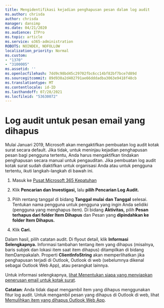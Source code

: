 ```yaml
---
title: Mengidentifikasi kejadian penghapusan pesan dalam log audit
ms.author: chrisda
author: chrisda
manager: dansimp
ms.date: 04/21/2020
ms.audience: ITPro
ms.topic: article
ms.service: o365-administration
ROBOTS: NOINDEX, NOFOLLOW
localization_priority: Normal
ms.custom:
- "1370"
- "3100005"
ms.assetid: ''
ms.openlocfilehash: 7dd9c98bd45c29702fbc6cc14bf82bf7bce7d89d
ms.sourcegitcommit: 89d938a2d402791ae66dddadba3063e9418f48cb
ms.translationtype: MT
ms.contentlocale: id-ID
ms.lasthandoff: 07/28/2021
ms.locfileid: "53630072"
---
```

# <a name="audit-logs-for-deleted-email-messages"></a>Log audit untuk pesan email yang dihapus

Mulai Januari 2019, Microsoft akan mengaktifkan pembuatan log audit kotak surat secara default. Jika tidak, untuk meninjau kejadian penghapusan pesan bagi pengguna tertentu, Anda harus mengaktifkan tindakan penghapusan secara manual untuk pengauditan. Jika pembuatan log audit kotak surat sudah diaktifkan untuk organisasi Anda atau untuk pengguna tertentu, ikuti langkah-langkah di bawah ini.

1. Masuk ke [Pusat Microsoft 365 Kepatuhan](https://protection.office.com/)

2. Klik **Pencarian dan Investigasi,** lalu **pilih Pencarian Log Audit.**

3. Pilih rentang tanggal di bidang **Tanggal mulai** **dan Tanggal** selesai. Tentukan nama pengguna untuk pengguna yang ingin Anda selidiki (pengguna yang menghapus item). Di bidang **Aktivitas,** pilih **Pesan terhapus dari folder Item Dihapus** dan Pesan yang **dipindahkan ke folder Item Dihapus.**

4. Klik **Cari.**

Dalam hasil, pilih catatan audit. Di flyout detail, klik **Informasi Selengkapnya.** Informasi tambahan tentang item yang dihapus (misalnya, baris subjek dan lokasi item saat item dihapus) ditampilkan di bidang ItemDampakalah.  Properti **ClientInfoString** akan memperlihatkan jika penghapusan terjadi di Outlook, Outlook di web (sebelumnya dikenal sebagai Outlook Web App), atau perangkat lainnya.

Untuk informasi selengkapnya, [lihat Menentukan siapa yang menyiapkan penerusan email untuk kotak surat](/microsoft-365/compliance/auditing-troubleshooting-scenarios#determine-if-a-user-deleted-email-items).

**Catatan**: Anda tidak dapat mengambil item yang dihapus menggunakan fitur log audit. Untuk mengambil pesan yang dihapus di Outlook di web, lihat [Memulihkan item yang dihapus Outlook Web App](https://support.office.com/article/C3D8FC15-EEEF-4F1C-81DF-E27964B7EDD4).
